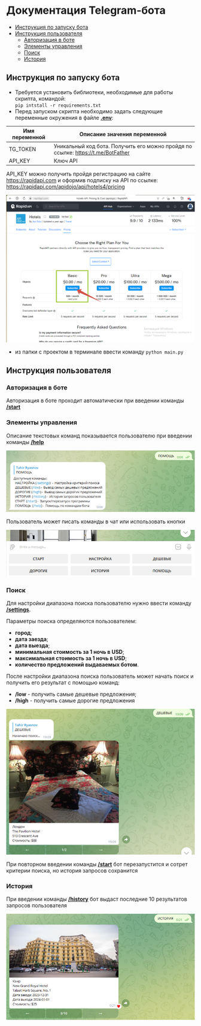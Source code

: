 # Документация Telegram-бота <a name="TOC"></a>
<!-- TOC -->
 * [Инструкция по запуску бота](#инструкция-по-запуску-бота)
 * [Инструкция пользователя](#инструкция-пользователя)
   * [Авторизация в боте](#авторизация-в-боте)
   * [Элементы управления](#элементы-управления)
   * [Поиск](#поиск)
   * [История](#история)
<!-- TOC -->
## Инструкция по запуску бота
- Требуется установить библиотеки, необходимые для работы скрипта, командой:  
`pip intstall -r requirements.txt`
- Перед запуском скрипта необходимо задать следующие переменные окружения в файле <u>**.env**</u>:

| Имя переменной | Описание значения переменной                                                     |
|----------------|----------------------------------------------------------------------------------|
| TG_TOKEN       | Уникальный код бота. Получить его можно пройдя по ссылке: https://t.me/BotFather |
| API_KEY        | Ключ API                                                                         | |

API_KEY можно получить пройдя регистрацию на сайте https://rapidapi.com
и оформив подписку на API по ссылке: https://rapidapi.com/apidojo/api/hotels4/pricing

![](/images/registration_API.png)

- из папки с проектом в терминале ввести команду 
`python main.py`

## Инструкция пользователя
### Авторизация в боте <a name="user_auth"></a>
Авторизация в боте проходит автоматически при введении команды <u>**/start**</u>

### Элементы управления
Описание текстовых команд показывается пользователю при введении команды <u>**/help**</u>

![](/images/help.png)

Пользователь может писать команды в чат или использовать кнопки

![](/images/buttons.png)

### Поиск
Для настройки диапазона поиска пользователю нужно ввести команду <u>**/settings**</u>.

Параметры поиска определяются пользователем:
- **город**;
- **дата заезда**;
- **дата выезда**;
- **минимальная стоимость за 1 ночь в USD**;
- **максимальная стоимость за 1 ночь в USD**;
- **количество предложений выдаваемых ботом**.

После настройки диапазона поиска пользователь может начать поиск и получить его результат с помощью команд:
- **/low** - получить самые дешевые предложения;
- **/high** - получить самые дорогие предложения

![](/images/offer.png)


При повторном введении команды <u>**/start**</u> бот перезапустится и сотрет критерии поиска, но история запросов сохранится

### История
При введении команды <u>**/history**</u> бот выдаст последние 10 результатов запросов пользователя

![](/images/history.png)
